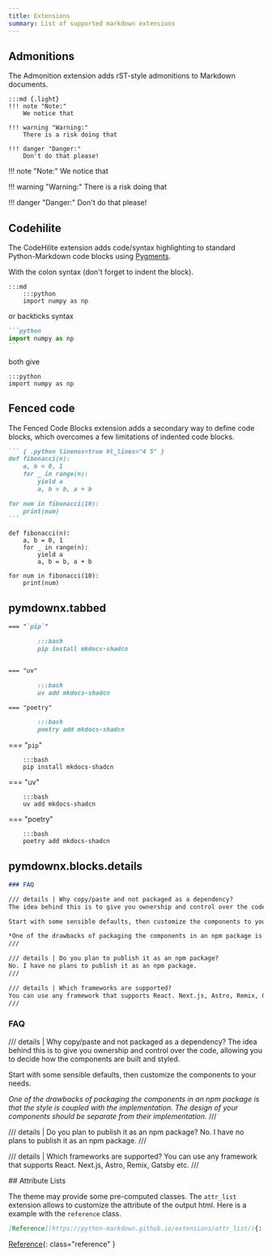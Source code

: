 ```yaml
---
title: Extensions
summary: List of supported markdown extensions
---
```


<!-- # Extensions

List of supported markdown extensions
{: .summary }

> OK -->

## Admonitions

The Admonition extension adds rST-style admonitions to Markdown documents.

    :::md {.light}
    !!! note "Note:"
        We notice that

    !!! warning "Warning:"
        There is a risk doing that

    !!! danger "Danger:"
        Don't do that please!


!!! note "Note:"
    We notice that

!!! warning "Warning:"
    There is a risk doing that

!!! danger "Danger:"
    Don't do that please!

## Codehilite

The CodeHilite extension adds code/syntax highlighting to standard Python-Markdown code blocks using [Pygments](http://pygments.org/).

With the colon syntax (don't forget to indent the block).

    :::md
        :::python
        import numpy as np

or backticks syntax

~~~ markdown 
```python
import numpy as np
```
~~~

both give

    :::python
    import numpy as np

## Fenced code

The Fenced Code Blocks extension adds a secondary way to define code blocks, which overcomes a few limitations of indented code blocks.

~~~ md
``` { .python linenos=true hl_lines="4 5" }
def fibonacci(n):
    a, b = 0, 1
    for _ in range(n):
        yield a
        a, b = b, a + b

for num in fibonacci(10):
    print(num)
```
~~~


``` { .python linenos=true hl_lines="4 5" }
def fibonacci(n):
    a, b = 0, 1
    for _ in range(n):
        yield a
        a, b = b, a + b

for num in fibonacci(10):
    print(num)
```

## pymdownx.tabbed

~~~ md
=== "`pip`"

        :::bash
        pip install mkdocs-shadcn


=== "uv"

        :::bash
        uv add mkdocs-shadcn

=== "poetry"

        :::bash
        poetry add mkdocs-shadcn
~~~

=== "`pip`"

        :::bash
        pip install mkdocs-shadcn


=== "uv"

        :::bash
        uv add mkdocs-shadcn

=== "poetry"

        :::bash
        poetry add mkdocs-shadcn

## pymdownx.blocks.details

```md
### FAQ

/// details | Why copy/paste and not packaged as a dependency?
The idea behind this is to give you ownership and control over the code, allowing you to decide how the components are built and styled.

Start with some sensible defaults, then customize the components to your needs.

*One of the drawbacks of packaging the components in an npm package is that the style is coupled with the implementation. The design of your components should be separate from their implementation.*
///

/// details | Do you plan to publish it as an npm package?
No. I have no plans to publish it as an npm package.
///

/// details | Which frameworks are supported?
You can use any framework that supports React. Next.js, Astro, Remix, Gatsby etc.
///
```

### FAQ

/// details | Why copy/paste and not packaged as a dependency?
The idea behind this is to give you ownership and control over the code, allowing you to decide how the components are built and styled.

Start with some sensible defaults, then customize the components to your needs.

*One of the drawbacks of packaging the components in an npm package is that the style is coupled with the implementation. The design of your components should be separate from their implementation.*
///

/// details | Do you plan to publish it as an npm package?
No. I have no plans to publish it as an npm package.
///

/// details | Which frameworks are supported?
You can use any framework that supports React. Next.js, Astro, Remix, Gatsby etc.
///




## Attribute Lists

The theme may provide some pre-computed classes. The `attr_list` extension allows to customize the attribute of the output html. Here is a example with the `reference` class.

```md
[Reference](https://python-markdown.github.io/extensions/attr_list/){: class="reference" }
```


[Reference](https://python-markdown.github.io/extensions/attr_list/){: class="reference" }